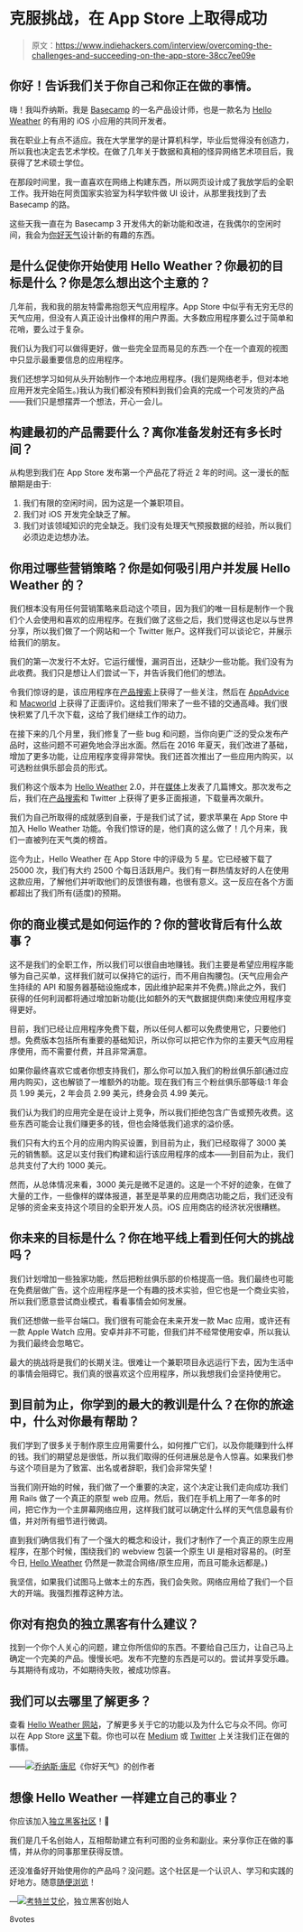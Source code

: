 # 克服挑战，在 App Store 上取得成功

> 原文：<https://www.indiehackers.com/interview/overcoming-the-challenges-and-succeeding-on-the-app-store-38cc7ee09e>

## 你好！告诉我们关于你自己和你正在做的事情。

嗨！我叫乔纳斯。我是 [Basecamp](https://basecamp.com) 的一名产品设计师，也是一款名为 [Hello Weather](https://helloweatherapp.com) 的有用的 iOS 小应用的共同开发者。

我在职业上有点不适应。我在大学里学的是计算机科学，毕业后觉得没有创造力，所以我也决定去艺术学校。在做了几年关于数据和真相的怪异网络艺术项目后，我获得了艺术硕士学位。

在那段时间里，我一直喜欢在网络上构建东西，所以网页设计成了我放学后的全职工作。我开始在阿贡国家实验室为科学软件做 UI 设计，从那里我找到了去 Basecamp 的路。

这些天我一直在为 Basecamp 3 开发伟大的新功能和改进，在我偶尔的空闲时间，我会为[你好天气](https://helloweatherapp.com)设计新的有趣的东西。

## 是什么促使你开始使用 Hello Weather？你最初的目标是什么？你是怎么想出这个主意的？

几年前，我和我的朋友特雷弗抱怨天气应用程序。App Store 中似乎有无穷无尽的天气应用，但没有人真正设计出像样的用户界面。大多数应用程序要么过于简单和花哨，要么过于复杂。

我们认为我们可以做得更好，做一些完全显而易见的东西:一个在一个直观的视图中只显示最重要信息的应用程序。

我们还想学习如何从头开始制作一个本地应用程序。(我们是网络老手，但对本地应用开发完全陌生。)我认为我们都没有预料到我们会真的完成一个可发货的产品——我们只是想摆弄一个想法，开心一会儿。

## 构建最初的产品需要什么？离你准备发射还有多长时间？

从构思到我们在 App Store 发布第一个产品花了将近 2 年的时间。这一漫长的酝酿期是由于:

1.  我们有限的空闲时间，因为这是一个兼职项目。
2.  我们对 iOS 开发完全缺乏了解。
3.  我们对该领域知识的完全缺乏。我们没有处理天气预报数据的经验，所以我们必须边走边想办法。

## 你用过哪些营销策略？你是如何吸引用户并发展 Hello Weather 的？

我们根本没有用任何营销策略来启动这个项目，因为我们的唯一目标是制作一个我们个人会使用和喜欢的应用程序。在我们做了这些之后，我们觉得这也足以与世界分享，所以我们做了一个网站和一个 Twitter 账户。这样我们可以谈论它，并展示给我们的朋友。

我们的第一次发行不太好。它运行缓慢，漏洞百出，还缺少一些功能。我们没有为此收费。我们只是想让人们尝试一下，并告诉我们他们的想法。

令我们惊讶的是，该应用程序在[产品搜索](https://www.producthunt.com/posts/hello-weather)上获得了一些关注，然后在 [AppAdvice](http://appadvice.com/appnn/2016/02/hello-weather-can-i-just-get-a-simple-forecast) 和 [Macworld](http://www.macworld.com/article/3032628/ios/the-week-in-ios-apps-making-weather-simple.html) 上获得了正面评价。这给我们带来了一些不错的交通高峰。我们很快积累了几千次下载，这给了我们继续工作的动力。

在接下来的几个月里，我们修复了一些 bug 和问题，当你向更广泛的受众发布产品时，这些问题不可避免地会浮出水面。然后在 2016 年夏天，我们改进了基础，增加了更多功能，让应用程序变得非常快。我们还首次推出了一些应用内购买，以可选粉丝俱乐部会员的形式。

我们称这个版本为 [Hello Weather](https://helloweatherapp.com) 2.0，并在[媒体](https://medium.com/hello-weather)上发表了几篇博文。那次发布之后，我们在[产品搜索](https://www.producthunt.com/posts/hello-weather-2-0)和 Twitter 上获得了更多正面报道，下载量再次飙升。

我们为自己所取得的成就感到自豪，于是我们试了试，要求苹果在 App Store 中加入 Hello Weather 功能。令我们惊讶的是，他们真的这么做了！几个月来，我们一直被列在天气类的榜首。

迄今为止，Hello Weather 在 App Store 中的评级为 5 星。它已经被下载了 25000 次，我们有大约 2500 个每日活跃用户。我们有一群热情友好的人在使用这款应用，了解他们并听取他们的反馈很有趣，也很有意义。这一反应在各个方面都超出了我们所有(适度)的预期。

## 你的商业模式是如何运作的？你的营收背后有什么故事？

这不是我们的全职工作，所以我们可以很自由地赚钱。我们主要是希望应用程序能够为自己买单，这样我们就可以保持它的运行，而不用自掏腰包。(天气应用会产生持续的 API 和服务器基础设施成本，因此维护起来并不免费。)除此之外，我们获得的任何利润都将通过增加新功能(比如额外的天气数据提供商)来使应用程序变得更好。

目前，我们已经让应用程序免费下载，所以任何人都可以免费使用它，只要他们想。免费版本包括所有重要的基础知识，所以你可以把它作为你的主要天气应用程序使用，而不需要付费，并且非常满意。

如果你最终喜欢它或者你想支持我们，那么你可以加入我们的粉丝俱乐部(通过应用内购买)，这也解锁了一堆额外的功能。现在我们有三个粉丝俱乐部等级:1 年会员 1.99 美元，2 年会员 2.99 美元，终身会员 4.99 美元。

我们认为我们的应用完全是在设计上竞争，所以我们拒绝包含广告或预先收费。这些东西可能会让我们赚更多的钱，但也会降低我们追求的溢价感。

我们只有大约五个月的应用内购买设置，到目前为止，我们已经取得了 3000 美元的销售额。这足以支付我们构建和运行该应用程序的成本——到目前为止，我们总共支付了大约 1000 美元。

然而，从总体情况来看，3000 美元是微不足道的。这是一个不好的迹象，在做了大量的工作，一些像样的媒体报道，甚至是苹果的应用商店功能之后，我们还没有足够的资金来支持这个项目的全职开发人员。iOS 应用商店的经济状况很糟糕。

## 你未来的目标是什么？你在地平线上看到任何大的挑战吗？

我们计划增加一些独家功能，然后把粉丝俱乐部的价格提高一倍。我们最终也可能在免费层做广告。这个应用程序是一个有趣的技术实验，但它也是一个商业实验，所以我们愿意尝试商业模式，看看事情会如何发展。

我们还想做一些平台端口。我们很有可能会在未来开发一款 Mac 应用，或许还有一款 Apple Watch 应用。安卓并非不可能，但我们并不经常使用安卓，所以我认为我们最终会忽略它。

最大的挑战将是我们的长期关注。很难让一个兼职项目永远运行下去，因为生活中的事情会阻碍它。我们真的很喜欢这个应用程序，所以我想我们会坚持使用它。

## 到目前为止，你学到的最大的教训是什么？在你的旅途中，什么对你最有帮助？

我们学到了很多关于制作原生应用需要什么，如何推广它们，以及你能赚到什么样的钱。我们的期望总是很低，所以我们取得的任何进展总是令人惊喜。如果我们参与这个项目是为了致富、出名或者辞职，我们会非常失望！

当我们刚开始的时候，我们做了一个重要的决定，这个决定让我们走向成功:我们用 Rails 做了一个真正的原型 web 应用。然后，我们在手机上用了一年多的时间，把它作为一个主屏幕网络应用，这样我们就可以确定什么样的天气信息最有价值，并对所有细节进行微调。

直到我们确信我们有了一个强大的概念和设计，我们才制作了一个真正的原生应用程序，在那个时候，围绕我们的 webview 包装一个原生 UI 是相对容易的。(时至今日, [Hello Weather](https://helloweatherapp.com) 仍然是一款混合网络/原生应用，而且可能永远都是。)

我坚信，如果我们试图马上做本土的东西，我们会失败。网络应用给了我们一个巨大的开端。我强烈推荐这种方法。

## 你对有抱负的独立黑客有什么建议？

找到一个你个人关心的问题，建立你所信仰的东西。不要给自己压力，让自己马上确定一个完美的产品。慢慢长吧。发布不完整的东西是可以的。尝试并享受乐趣。与其期待有成功，不如期待失败，被成功惊喜。

## 我们可以去哪里了解更多？

查看 [Hello Weather 网站](https://helloweatherapp.com)，了解更多关于它的功能以及为什么它与众不同。你可以在 App Store [这里](https://itunes.apple.com/us/app/hello-weather-all-weather/id978393692?ls=1&mt=8)下载。你也可以在 [Medium](https://medium.com/hello-weather) 或 [Twitter](https://twitter.com/helloweatherapp) 上关注我们正在做的事情。

——[<picture id="ember7998639" class="user-avatar ember-view user-link__avatar">![](img/82bd3bb4769a3aa1cd13889ee7c0fa91.png)</picture>乔纳斯·唐尼](/jonas?id=wyMNUIOcrOdjlVukBwFLV9xOems1)《你好天气》的创作者

## 想像 Hello Weather 一样建立自己的事业？

你应该加入[独立黑客社区](/)！🤗

我们是几千名创始人，互相帮助建立有利可图的业务和副业。来分享你正在做的事情，并从你的同事那里获得反馈。

还没准备好开始使用你的产品吗？没问题。这个社区是一个认识人、学习和实践的好地方。随意[随便浏览](/)！

—[<picture id="ember7998644" class="user-avatar ember-view user-link__avatar">![](img/82bd3bb4769a3aa1cd13889ee7c0fa91.png)</picture>考特兰艾伦](/csallen?id=ibTLPyjwVebnZjMGKvz6ztarnuV2)，独立黑客创始人

8votes